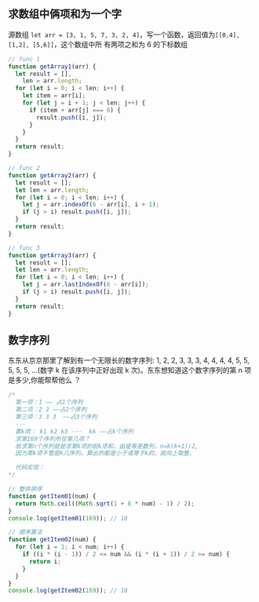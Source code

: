 
## 求数组中俩项和为一个字

源数组 `let arr = [3, 1, 5, 7, 3, 2, 4]`，写一个函数，返回值为`[[0,4], [1,2], [5,6]]`，这个数组中所
有两项之和为 6 的下标数组

```js
// func 1
function getArray1(arr) {
  let result = [],
    len = arr.length;
  for (let i = 0; i < len; i++) {
    let item = arr[i];
    for (let j = i + 1; j < len; j++) {
      if (item + arr[j] === 6) {
        result.push([i, j]);
      }
    }
  }
  return result;
}

// func 2
function getArray2(arr) {
  let result = [];
  let len = arr.length;
  for (let i = 0; i < len; i++) {
    let j = arr.indexOf(6 - arr[i], i + 1);
    if (j > i) result.push([i, j]);
  }
  return result;
}

// func 3
function getArray3(arr) {
  let result = [];
  let len = arr.length;
  for (let i = 0; i < len; i++) {
    let j = arr.lastIndexOf(6 - arr[i]);
    if (j > i) result.push([i, j]);
  }
  return result;
}
```

## 数字序列

东东从京京那里了解到有一个无限长的数字序列: 1, 2, 2, 3, 3, 3, 4, 4, 4, 4, 5, 5, 5, 5, 5, ...(数字 k
在该序列中正好出现 k 次)。东东想知道这个数字序列的第 n 项是多少,你能帮帮他么 ？

```js
/*
  第一项：1 —— 占1个序列
  第二项：2 2 ——占2个序列
  第三项：3 3 3  ——占3个序列
  ···
  第k项： k1 k2 k3 ···  kk ——占k个序列
  求第169个序列所在第几项？
  故求第n个序列就是求第k项的前k项和，由是等差数列，n=k(k+1)/2,
  因为第k项不管是k几序列，算出的都是小于或等于k的，故向上取整。

  代码实现：
*/

// 整体排序
function getItem01(num) {
  return Math.ceil((Math.sqrt(1 + 8 * num) - 1) / 2);
}
console.log(getItem01(169)); // 18

// 顺序算法
function getItem02(num) {
  for (let i = 1; i < num; i++) {
    if ((i * (i - 1)) / 2 <= num && (i * (i + 1)) / 2 >= num) {
      return i;
    }
  }
}
console.log(getItem02(169)); // 18
```
